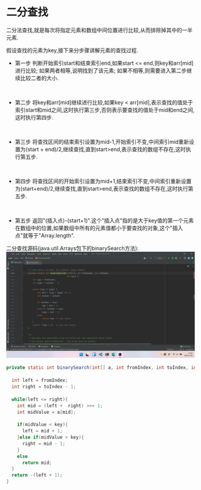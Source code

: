 # 二分查找

二分法查找,就是每次将指定元素和数组中间位置进行比较,从而排除掉其中的一半元素.

假设查找的元素为key,接下来分步骤讲解元素的查找过程.

- 第一步
  判断开始索引start和结束索引end,如果start <= end,则key和arr\[mid]进行比较; 如果两者相等,说明找到了该元素; 如果不相等,则需要进入第二步继续比较二者的大小.

<br/>

- 第二步
  将key和arr\[mid]继续进行比较,如果key < arr\[mid],表示查找的值处于索引start和mid之间,这时执行第三步,否则表示要查找的值处于mid和end之间,这时执行第四步.

<br/>

- 第三步
  将查找区间的结束索引设置为mid-1,开始索引不变,中间索引mid重新设置为(start + end)/2,继续查找,直到start>end,表示查找的数组不存在,这时执行第五步.

<br/>

- 第四步
  将查找区间的开始索引设置为mid+1,结束索引不变,中间索引重新设置为(start+end)/2,继续查找,直到start>end,表示查找的数组不存在,这时执行第五步.

<br/>

- 第五步
  返回"(插入点)-(start+1)".这个"插入点"指的是大于key值的第一个元素在数组中的位置,如果数组中所有的元素值都小于要查找的对象,这个"插入点"就等于"Array.length".
  
二分查找源码(java.util.Arrays包下的binarySearch方法):
![二分查找源码](../images/java/二分查找源码.png)

```java
private static int binarySearch(int[] a, int fromIndex, int toIndex, int key){

  int left = fromIndex;
  int right = toIndex - 1;
  
  while(left <= right){
    int mid = (left +  right) >>> 1;
    int midValue = a[mid];

    if(midValue < key){
      left = mid + 1;
    }else if(midValue > key){
      right = mid - 1;
    }
    else
      return mid;
  }
  return -(left + 1);
}
```
